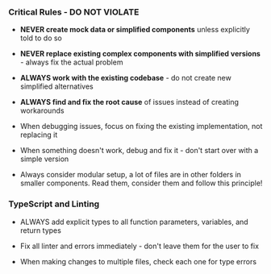 ### Critical Rules - DO NOT VIOLATE

- **NEVER create mock data or simplified components** unless explicitly told to do so

- **NEVER replace existing complex components with simplified versions** - always fix the actual problem

- **ALWAYS work with the existing codebase** - do not create new simplified alternatives

- **ALWAYS find and fix the root cause** of issues instead of creating workarounds

- When debugging issues, focus on fixing the existing implementation, not replacing it

- When something doesn't work, debug and fix it - don't start over with a simple version

- Always consider modular setup, a lot of files are in other folders in smaller components. Read them, consider them and follow this principle!

### TypeScript and Linting

- ALWAYS add explicit types to all function parameters, variables, and return types

- Fix all linter and errors immediately - don't leave them for the user to fix

- When making changes to multiple files, check each one for type errors
